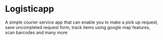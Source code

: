 # Logisticapp
A simple courier service app that can enable you to make a pick up request, save uncompleted request form, track items using google map features, scan barcodes and many more
